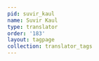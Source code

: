 ```yaml
---
pid: suvir_kaul
name: Suvir Kaul
type: translator
order: '183'
layout: tagpage
collection: translator_tags
---
```

